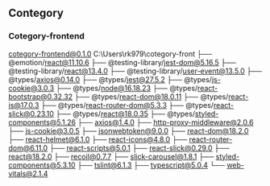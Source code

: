## Contegory

### Cotegory-frontend

cotegory-frontend@0.1.0 C:\Users\rk979\cotegory-front
├── @emotion/react@11.10.6
├── @testing-library/jest-dom@5.16.5
├── @testing-library/react@13.4.0
├── @testing-library/user-event@13.5.0
├── @types/axios@0.14.0
├── @types/jest@27.5.2
├── @types/js-cookie@3.0.3
├── @types/node@16.18.23
├── @types/react-bootstrap@0.32.32
├── @types/react-dom@18.0.11
├── @types/react-is@17.0.3
├── @types/react-router-dom@5.3.3
├── @types/react-slick@0.23.10
├── @types/react@18.0.35
├── @types/styled-components@5.1.26
├── axios@1.4.0
├── http-proxy-middleware@2.0.6
├── js-cookie@3.0.5
├── jsonwebtoken@9.0.0
├── react-dom@18.2.0
├── react-helmet@6.1.0
├── react-icons@4.8.0
├── react-router-dom@6.11.0
├── react-scripts@5.0.1
├── react-slick@0.29.0
├── react@18.2.0
├── recoil@0.7.7
├── slick-carousel@1.8.1
├── styled-components@5.3.10
├── tslint@6.1.3
├── typescript@5.0.4
└── web-vitals@2.1.4
